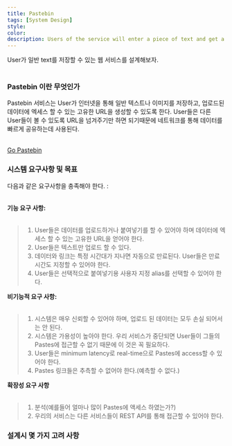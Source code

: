 ```yaml
---
title: Pastebin
tags: [System Design]
style:
color:
description: Users of the service will enter a piece of text and get a randomly generated URL to access it.
---
```

User가 일반 text를 저장할 수 있는 웹 서비스를 설계해보자.<br><br>

### Pastebin 이란 무엇인가

Pastebin 서비스는 User가 인터넷을 통해 일반 텍스트나 이미지를 저장하고, 업로드된 데이터에 엑세스 할 수 있는 고유한 URL을 생성할 수 있도록 한다. User들은 다른 User들이 볼 수 있도록 URL을 넘겨주기만 하면 되기때문에 네트워크를 통해 데이터를 빠르게 공유하는데 사용된다.<br><br>

<a href="http://Pastebin.com" target="_blank_">Go Pastebin </a>

### 시스템 요구사항 및 목표

다음과 같은 요구사항을 충족해야 한다. : <br><br>

**기능 요구 사항:**<br><br>

> 1. User들은 데이터를 업로드하거나 붙여넣기를 할 수 있어야 하며 데이터에 엑세스 할 수 있는 고유한 URL을 얻어야 한다.
> 2. User들은 텍스트만 업로드 할 수 있다.
> 3. 데이터와 링크는 특정 시간대가 지나면 자동으로 만료된다. User들은 만료 시간도 지정할 수 있어야 한다.
> 4. User들은 선택적으로 붙여넣기용 사용자 지정 alias를 선택할 수 있어야 한다.

**비기능적 요구 사항:**<br><br>

> 1. 시스템은 매우 신뢰할 수 있어야 하며, 업로드 된 데이터는 모두 손실 되어서는 안 된다.
> 2. 시스템은 가용성이 높아야 한다. 우리 서비스가 중단되면 User들이 그들의 Pastes에 접근할 수 없기 때문에 이 것은 꼭 필요하다.
> 3. User들은 minimum latency로 real-time으로 Pastes에 access할 수 있어야 한다.
> 4. Pastes 링크들은 추측할 수 없어야 한다.(예측할 수 없다.)

**확장성 요구 사항**<br><br>

> 1. 분석(예를들어 얼마나 많이 Pastes에 액세스 하였는가?)
> 2. 우리의 서비스는 다른 서비스들이 REST API를 통해 접근할 수 있어야 한다.

### 설계시 몇 가지 고려 사항
